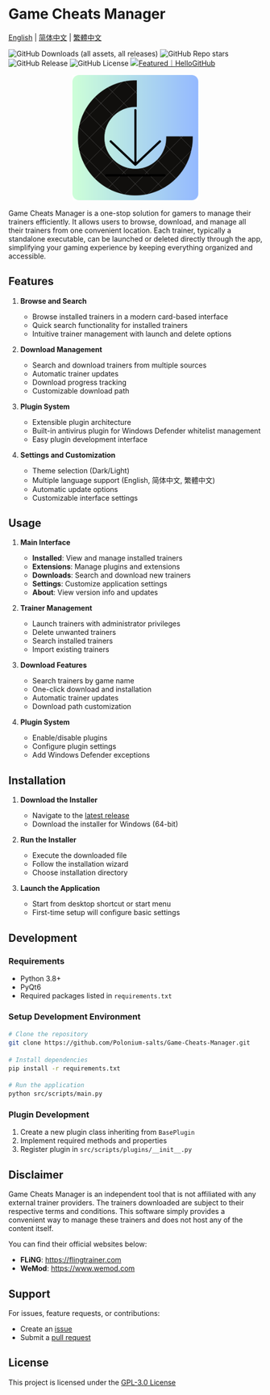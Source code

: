 # Game Cheats Manager

[English](README.md) | [简体中文](README_CN.md) | [繁體中文](README_TW.md)

![GitHub Downloads (all assets, all releases)](https://img.shields.io/github/downloads/Polonium-salts/Game-Cheats-Manager/total)
![GitHub Repo stars](https://img.shields.io/github/stars/Polonium-salts/Game-Cheats-Manager)
![GitHub Release](https://img.shields.io/github/v/release/Polonium-salts/Game-Cheats-Manager)
![GitHub License](https://img.shields.io/github/license/Polonium-salts/Game-Cheats-Manager)
[![Featured｜HelloGitHub](https://img.shields.io/badge/Featured-HelloGitHub-green)](https://hellogithub.com)

<div align="center">
    <img src="https://github.com/Polonium-salts/Game-Cheats-Manager/blob/main/src/assets/logo.png?raw=true" alt="Game Cheats Manager logo" width="250" />
</div>

Game Cheats Manager is a one-stop solution for gamers to manage their trainers efficiently. It allows users to browse, download, and manage all their trainers from one convenient location. Each trainer, typically a standalone executable, can be launched or deleted directly through the app, simplifying your gaming experience by keeping everything organized and accessible.

## Features

1. **Browse and Search**
   - Browse installed trainers in a modern card-based interface
   - Quick search functionality for installed trainers
   - Intuitive trainer management with launch and delete options

2. **Download Management**
   - Search and download trainers from multiple sources
   - Automatic trainer updates
   - Download progress tracking
   - Customizable download path

3. **Plugin System**
   - Extensible plugin architecture
   - Built-in antivirus plugin for Windows Defender whitelist management
   - Easy plugin development interface

4. **Settings and Customization**
   - Theme selection (Dark/Light)
   - Multiple language support (English, 简体中文, 繁體中文)
   - Automatic update options
   - Customizable interface settings

## Usage

1. **Main Interface**
   - **Installed**: View and manage installed trainers
   - **Extensions**: Manage plugins and extensions
   - **Downloads**: Search and download new trainers
   - **Settings**: Customize application settings
   - **About**: View version info and updates

2. **Trainer Management**
   - Launch trainers with administrator privileges
   - Delete unwanted trainers
   - Search installed trainers
   - Import existing trainers

3. **Download Features**
   - Search trainers by game name
   - One-click download and installation
   - Automatic trainer updates
   - Download path customization

4. **Plugin System**
   - Enable/disable plugins
   - Configure plugin settings
   - Add Windows Defender exceptions

## Installation

1. **Download the Installer**
   - Navigate to the [latest release](https://github.com/Polonium-salts/Game-Cheats-Manager/releases/latest)
   - Download the installer for Windows (64-bit)

2. **Run the Installer**
   - Execute the downloaded file
   - Follow the installation wizard
   - Choose installation directory

3. **Launch the Application**
   - Start from desktop shortcut or start menu
   - First-time setup will configure basic settings

## Development

### Requirements
- Python 3.8+
- PyQt6
- Required packages listed in `requirements.txt`

### Setup Development Environment
```bash
# Clone the repository
git clone https://github.com/Polonium-salts/Game-Cheats-Manager.git

# Install dependencies
pip install -r requirements.txt

# Run the application
python src/scripts/main.py
```

### Plugin Development
1. Create a new plugin class inheriting from `BasePlugin`
2. Implement required methods and properties
3. Register plugin in `src/scripts/plugins/__init__.py`

## Disclaimer

Game Cheats Manager is an independent tool that is not affiliated with any external trainer providers. The trainers downloaded are subject to their respective terms and conditions. This software simply provides a convenient way to manage these trainers and does not host any of the content itself.

You can find their official websites below:
- **FLiNG**: https://flingtrainer.com
- **WeMod**: https://www.wemod.com

## Support

For issues, feature requests, or contributions:
- Create an [issue](https://github.com/Polonium-salts/Game-Cheats-Manager/issues)
- Submit a [pull request](https://github.com/Polonium-salts/Game-Cheats-Manager/pulls)

## License

This project is licensed under the [GPL-3.0 License](LICENSE.txt)

